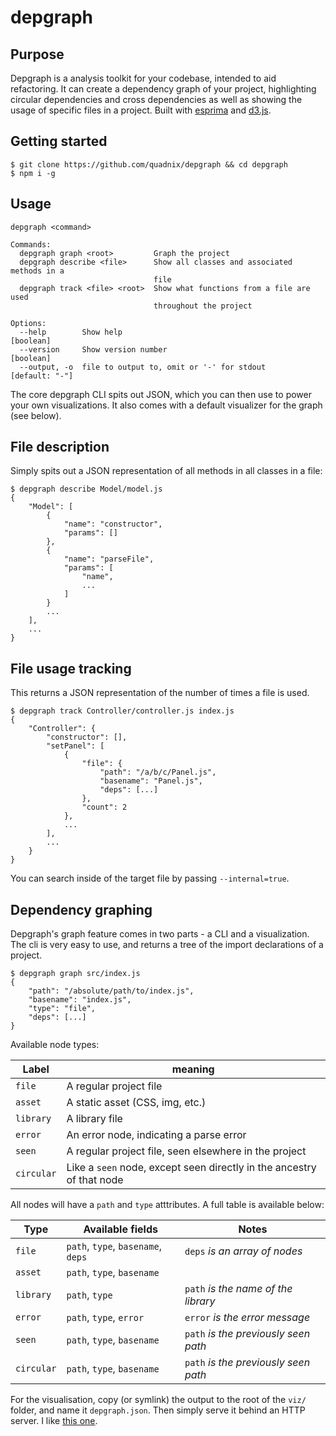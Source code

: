 # depgraph

## Purpose

Depgraph is a analysis toolkit for your codebase, intended to aid refactoring. It can create a dependency graph of your project, highlighting circular dependencies and cross dependencies as well as showing the usage of specific files in a project. Built with [esprima](https://esprima.org/) and [d3.js](https://d3js.org/).

## Getting started

```
$ git clone https://github.com/quadnix/depgraph && cd depgraph
$ npm i -g
```

## Usage

```
depgraph <command>

Commands:
  depgraph graph <root>         Graph the project
  depgraph describe <file>      Show all classes and associated methods in a
                                file
  depgraph track <file> <root>  Show what functions from a file are used
                                throughout the project

Options:
  --help        Show help                                              [boolean]
  --version     Show version number                                    [boolean]
  --output, -o  file to output to, omit or '-' for stdout         [default: "-"]
```

The core depgraph CLI spits out JSON, which you can then use to power your own visualizations. It also comes with a default visualizer for the graph (see below).

## File description

Simply spits out a JSON representation of all methods in all classes in a file:

```
$ depgraph describe Model/model.js
{
    "Model": [
        {
            "name": "constructor",
            "params": []
        },
        {
            "name": "parseFile",
            "params": [
                "name",
                ...
            ]
        }
        ...
    ],
    ...
}
```

## File usage tracking

This returns a JSON representation of the number of times a file is used.

```
$ depgraph track Controller/controller.js index.js
{
    "Controller": {
        "constructor": [],
        "setPanel": [
            {
                "file": {
                    "path": "/a/b/c/Panel.js",
                    "basename": "Panel.js",
                    "deps": [...]
                },
                "count": 2
            },
            ...
        ],
        ...
    }
}
```

You can search inside of the target file by passing `--internal=true`.

## Dependency graphing


Depgraph's graph feature comes in two parts - a CLI and a visualization. The cli is very easy to use, and returns a tree of the import declarations of a project.

```
$ depgraph graph src/index.js
{
    "path": "/absolute/path/to/index.js",
    "basename": "index.js",
    "type": "file",
    "deps": [...]
}
```

Available node types:

Label | meaning
--- | ---
`file` | A regular project file
`asset` | A static asset (CSS, img, etc.)
`library` | A library file
`error` | An error node, indicating a parse error
`seen` | A regular project file, seen elsewhere in the project
`circular` | Like a `seen` node, except seen directly in the ancestry of that node

All nodes will have a `path` and `type` atttributes. A full table is available below:

Type | Available fields | Notes
--- | --- | ---
`file` | `path`, `type`, `basename`, `deps` | `deps` _is an array of nodes_
`asset` | `path`, `type`, `basename` | 
`library` | `path`, `type` | `path` _is the name of the library_
`error` | `path`, `type`, `error` | `error` _is the error message_
`seen` | `path`, `type`, `basename` | `path` _is the previously seen path_
`circular` | `path`, `type`, `basename` | `path` _is the previously seen path_


For the visualisation, copy (or symlink) the output to the root of the `viz/` folder, and name it `depgraph.json`. Then simply serve it behind an HTTP server. I like [this one](https://www.npmjs.com/package/http-server).


